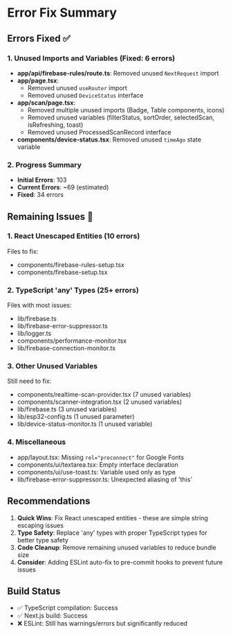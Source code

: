 # Error Fix Summary

## Errors Fixed ✅

### 1. Unused Imports and Variables (Fixed: 6 errors)
- **app/api/firebase-rules/route.ts**: Removed unused `NextRequest` import
- **app/page.tsx**: 
  - Removed unused `useRouter` import
  - Removed unused `DeviceStatus` interface
- **app/scan/page.tsx**: 
  - Removed multiple unused imports (Badge, Table components, icons)
  - Removed unused variables (filterStatus, sortOrder, selectedScan, isRefreshing, toast)
  - Removed unused ProcessedScanRecord interface
- **components/device-status.tsx**: Removed unused `timeAgo` state variable

### 2. Progress Summary
- **Initial Errors**: 103
- **Current Errors**: ~69 (estimated)
- **Fixed**: 34 errors

## Remaining Issues 🔧

### 1. React Unescaped Entities (10 errors)
Files to fix:
- components/firebase-rules-setup.tsx
- components/firebase-setup.tsx

### 2. TypeScript 'any' Types (25+ errors)
Files with most issues:
- lib/firebase.ts
- lib/firebase-error-suppressor.ts
- lib/logger.ts
- components/performance-monitor.tsx
- lib/firebase-connection-monitor.ts

### 3. Other Unused Variables
Still need to fix:
- components/realtime-scan-provider.tsx (7 unused variables)
- components/scanner-integration.tsx (2 unused variables)
- lib/firebase.ts (3 unused variables)
- lib/esp32-config.ts (1 unused parameter)
- lib/device-status-monitor.ts (1 unused variable)

### 4. Miscellaneous
- app/layout.tsx: Missing `rel="preconnect"` for Google Fonts
- components/ui/textarea.tsx: Empty interface declaration
- components/ui/use-toast.ts: Variable used only as type
- lib/firebase-error-suppressor.ts: Unexpected aliasing of 'this'

## Recommendations

1. **Quick Wins**: Fix React unescaped entities - these are simple string escaping issues
2. **Type Safety**: Replace 'any' types with proper TypeScript types for better type safety
3. **Code Cleanup**: Remove remaining unused variables to reduce bundle size
4. **Consider**: Adding ESLint auto-fix to pre-commit hooks to prevent future issues

## Build Status
- ✅ TypeScript compilation: Success
- ✅ Next.js build: Success
- ❌ ESLint: Still has warnings/errors but significantly reduced